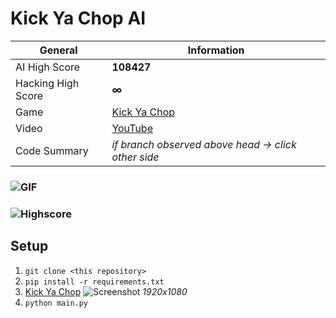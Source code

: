 # Kick Ya Chop AI
| General           | Information                                                         |
|--------------     |---------------------------------------------------------------------|
| AI High Score     | **108427**                                                          |
| Hacking High Score| **∞**                                                               |
| Game              | [Kick Ya Chop](https://www.addictinggames.com/clicker/kick-ya-chop) |
| Video             | [YouTube](https://youtu.be/Mxn8CSJnF1w)                             |
| Code Summary      | *if branch observed above head &rarr; click other side*             |
### ![GIF](https://media.giphy.com/media/hW9WiFcbMzgW11SBMN/giphy.gif)
### ![Highscore](https://user-images.githubusercontent.com/97115586/162239276-305f65f6-6a1f-4778-a1bf-bdc7e85f404b.png)
## Setup
1. `git clone <this repository>`
2. `pip install -r requirements.txt`
3. [Kick Ya Chop](https://www.addictinggames.com/clicker/kick-ya-chop)
  ![Screenshot](https://user-images.githubusercontent.com/97115586/162037885-bc01f8ef-3410-493c-b323-f58dd6ba9726.png)
  *1920x1080*
4. `python main.py`
